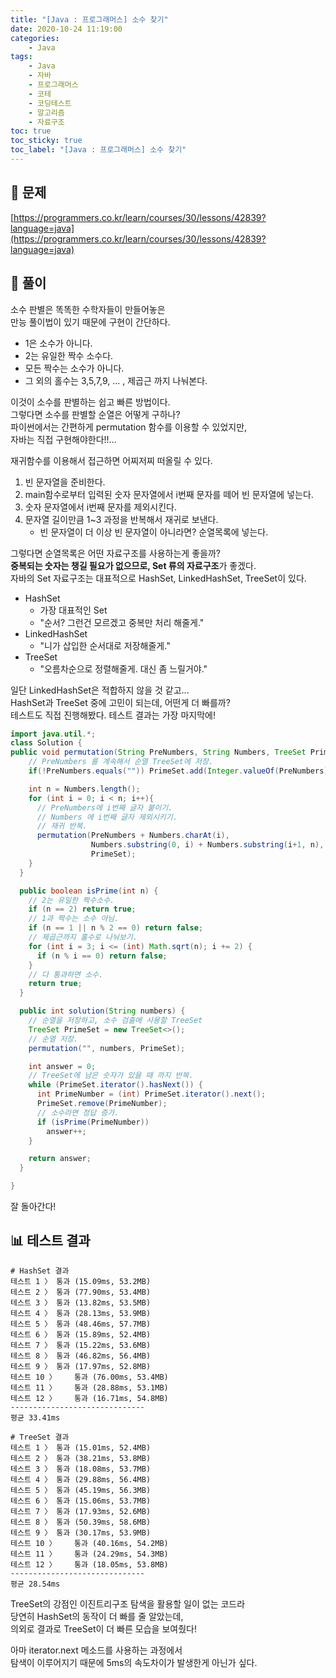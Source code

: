 ```yaml
---
title: "[Java : 프로그래머스] 소수 찾기"
date: 2020-10-24 11:19:00
categories:
    - Java
tags:
    - Java
    - 자바
    - 프로그래머스
    - 코테
    - 코딩테스트
    - 알고리즘
    - 자료구조
toc: true
toc_sticky: true
toc_label: "[Java : 프로그래머스] 소수 찾기"
---
```

## 📝 문제
[https://programmers.co.kr/learn/courses/30/lessons/42839?language=java](https://programmers.co.kr/learn/courses/30/lessons/42839?language=java)

## 🎯 풀이
소수 판별은 똑똑한 수학자들이 만들어놓은  
만능 풀이법이 있기 때문에 구현이 간단하다.  

- 1은 소수가 아니다.
- 2는 유일한 짝수 소수다.
- 모든 짝수는 소수가 아니다.
- 그 외의 홀수는 3,5,7,9, ... , 제곱근 까지 나눠본다.

이것이 소수를 판별하는 쉽고 빠른 방법이다.  
그렇다면 소수를 판별할 순열은 어떻게 구하나?  
파이썬에서는 간편하게 permutation 함수를 이용할 수 있었지만,  
자바는 직접 구현해야한다!!...  
  
재귀함수를 이용해서 접근하면 어찌저찌 떠올릴 수 있다.  

1. 빈 문자열을 준비한다.
2. main함수로부터 입력된 숫자 문자열에서 i번째 문자를 떼어 빈 문자열에 넣는다.
3. 숫자 문자열에서 i번째 문자를 제외시킨다.
4. 문자열 길이만큼 1~3 과정을 반복해서 재귀로 보낸다.
    - 빈 문자열이 더 이상 빈 문자열이 아니라면? 순열목록에 넣는다.

그렇다면 순열목록은 어떤 자료구조를 사용하는게 좋을까?  
**중복되는 숫자는 챙길 필요가 없으므로, Set 류의 자료구조**가 좋겠다.  
자바의 Set 자료구조는 대표적으로 HashSet, LinkedHashSet, TreeSet이 있다.  
  
- HashSet
    - 가장 대표적인 Set
    - "순서? 그런건 모르겠고 중복만 처리 해줄게."
- LinkedHashSet
    - "니가 삽입한 순서대로 저장해줄게."
- TreeSet
    - "오름차순으로 정렬해줄게. 대신 좀 느릴거야."

일단 LinkedHashSet은 적합하지 않을 것 같고...  
HashSet과 TreeSet 중에 고민이 되는데, 어떤게 더 빠를까?  
테스트도 직접 진행해봤다. 테스트 결과는 가장 마지막에!

```java
import java.util.*;
class Solution {
public void permutation(String PreNumbers, String Numbers, TreeSet PrimeSet) {
    // PreNumbers 를 계속해서 순열 TreeSet에 저장.
    if(!PreNumbers.equals("")) PrimeSet.add(Integer.valueOf(PreNumbers));

    int n = Numbers.length();
    for (int i = 0; i < n; i++){
      // PreNumbers에 i번째 글자 붙이기.
      // Numbers 에 i번째 글자 제외시키기.
      // 재귀 반복.
      permutation(PreNumbers + Numbers.charAt(i),
                  Numbers.substring(0, i) + Numbers.substring(i+1, n),
                  PrimeSet);
    }
  }

  public boolean isPrime(int n) {
    // 2는 유일한 짝수소수.
    if (n == 2) return true;
    // 1과 짝수는 소수 아님.
    if (n == 1 || n % 2 == 0) return false;
    // 제곱근까지 홀수로 나눠보기.
    for (int i = 3; i <= (int) Math.sqrt(n); i += 2) {
      if (n % i == 0) return false;
    }
    // 다 통과하면 소수.
    return true;
  }

  public int solution(String numbers) {
    // 순열을 저장하고, 소수 검출에 사용할 TreeSet
    TreeSet PrimeSet = new TreeSet<>();
    // 순열 저장.
    permutation("", numbers, PrimeSet);

    int answer = 0;
    // TreeSet에 남은 숫자가 있을 때 까지 반복.
    while (PrimeSet.iterator().hasNext()) {
      int PrimeNumber = (int) PrimeSet.iterator().next();
      PrimeSet.remove(PrimeNumber);
      // 소수라면 정답 증가.
      if (isPrime(PrimeNumber)) 
        answer++;
    }

    return answer;
  }

}
```

잘 돌아간다!

## 📊 테스트 결과
```
# HashSet 결과
테스트 1 〉	통과 (15.09ms, 53.2MB)
테스트 2 〉	통과 (77.90ms, 53.4MB)
테스트 3 〉	통과 (13.82ms, 53.5MB)
테스트 4 〉	통과 (28.13ms, 53.9MB)
테스트 5 〉	통과 (48.46ms, 57.7MB)
테스트 6 〉	통과 (15.89ms, 52.4MB)
테스트 7 〉	통과 (15.22ms, 53.6MB)
테스트 8 〉	통과 (46.82ms, 56.4MB)
테스트 9 〉	통과 (17.97ms, 52.8MB)
테스트 10 〉	통과 (76.00ms, 53.4MB)
테스트 11 〉	통과 (28.88ms, 53.1MB)
테스트 12 〉	통과 (16.71ms, 54.8MB)
------------------------------
평균 33.41ms

# TreeSet 결과
테스트 1 〉	통과 (15.01ms, 52.4MB)
테스트 2 〉	통과 (38.21ms, 53.8MB)
테스트 3 〉	통과 (18.08ms, 53.7MB)
테스트 4 〉	통과 (29.88ms, 56.4MB)
테스트 5 〉	통과 (45.19ms, 56.3MB)
테스트 6 〉	통과 (15.06ms, 53.7MB)
테스트 7 〉	통과 (17.93ms, 52.6MB)
테스트 8 〉	통과 (50.39ms, 58.6MB)
테스트 9 〉	통과 (30.17ms, 53.9MB)
테스트 10 〉	통과 (40.16ms, 54.2MB)
테스트 11 〉	통과 (24.29ms, 54.3MB)
테스트 12 〉	통과 (18.05ms, 53.8MB)
------------------------------
평균 28.54ms
```
TreeSet의 강점인 이진트리구조 탐색을 활용할 일이 없는 코드라  
당연히 HashSet의 동작이 더 빠를 줄 알았는데,  
의외로 결과로 TreeSet이 더 빠른 모습을 보여줬다!  
  
아마 iterator.next 메소드를 사용하는 과정에서  
탐색이 이루어지기 때문에 5ms의 속도차이가 발생한게 아닌가 싶다.  
  
